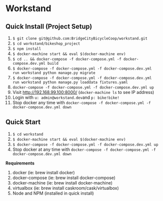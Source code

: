 # Workstand

## Quick Install (Project Setup)

1.  `$ git clone git@github.com:BridgeCityBicycleCoop/workstand.git`
2. `$ cd workstand/bikeshop_project`
3. `$ npm install`
4. `$ docker-machine start && eval $(docker-machine env)`
5. `$ cd .. && docker-compose -f docker-compose.yml -f docker-compose.dev.yml build`
6. `$ docker-compose -f docker-compose.yml -f docker-compose.dev.yml run workstand python manage.py migrate`
7. `$ docker-compose -f docker-compose.yml -f docker-compose.dev.yml run workstand python manage.py loaddata fixtures.yaml`
8. `docker-compose -f docker-compose.yml -f docker-compose.dev.yml up`
9. Visit http://192.168.99.100:8000/ (`docker-machine ls` to see IP address)
10. Login with `u: admin@workstand.dev`and `p: bike!bike!`
11. Stop docker any time with `docker-compose -f docker-compose.yml -f docker-compose.dev.yml down`

## Quick Start

1. `$ cd workstand`
2. `$ docker-machine start && eval $(docker-machine env)`
3. `$ docker-compose -f docker-compose.yml -f docker-compose.dev.yml up`
4. Stop docker at any time with `docker-compose -f docker-compose.yml -f docker-compose.dev.yml down`

**Requirements**

1. docker (ie: brew install docker)
2. docker-compose (ie: brew install docker-compose)
3. docker-machine (ie: brew install docker-machine)
4. virtualbox (ie: brew install caskroom/cask/virtualbox)
5. Node and NPM (installed in quick install)
